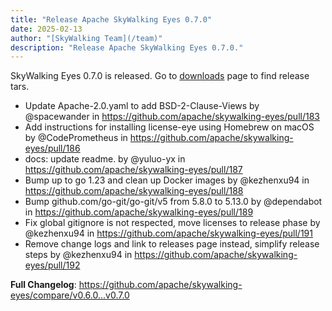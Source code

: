 ```yaml
---
title: "Release Apache SkyWalking Eyes 0.7.0"
date: 2025-02-13
author: "[SkyWalking Team](/team)"
description: "Release Apache SkyWalking Eyes 0.7.0."
---
```


SkyWalking Eyes 0.7.0 is released. Go to [downloads](/downloads) page to find release tars.

* Update Apache-2.0.yaml to add BSD-2-Clause-Views by @spacewander in https://github.com/apache/skywalking-eyes/pull/183
* Add instructions for installing license-eye using Homebrew on macOS by @CodePrometheus in https://github.com/apache/skywalking-eyes/pull/186
* docs: update readme. by @yuluo-yx in https://github.com/apache/skywalking-eyes/pull/187
* Bump up to go 1.23 and clean up Docker images by @kezhenxu94 in https://github.com/apache/skywalking-eyes/pull/188
* Bump github.com/go-git/go-git/v5 from 5.8.0 to 5.13.0 by @dependabot in https://github.com/apache/skywalking-eyes/pull/189
* Fix global gitignore is not respected, move licenses to release phase by @kezhenxu94 in https://github.com/apache/skywalking-eyes/pull/191
* Remove change logs and link to releases page instead, simplify release steps by @kezhenxu94 in https://github.com/apache/skywalking-eyes/pull/192

**Full Changelog**: https://github.com/apache/skywalking-eyes/compare/v0.6.0...v0.7.0
